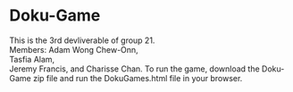 # Doku-Game 
This is the 3rd devliverable of group 21.  
 Members:
Adam Wong Chew-Onn,  
 Tasfia Alam,  
 Jeremy Francis, and 
 Charisse Chan. 
 To run the game, download the Doku-Game zip file and run the DokuGames.html file in your browser. 
